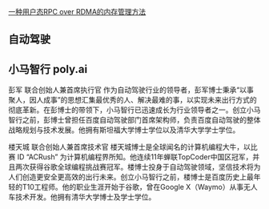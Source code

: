 

[一种用户态RPC over RDMA的内存管理方法](https://patents.google.com/patent/CN105978985A/zh)


## 自动驾驶



## 小马智行 poly.ai

彭军
联合创始人兼首席执行官
作为自动驾驶行业的领导者，彭军博士秉承“以事聚人，因人成事”的思想汇集最优秀的人、解决最难的事，以实现未来出行方式的彻底革新。在彭博士的带领下，小马智行已迅速成长为行业领导者之一。创立小马智行之前，彭博士曾担任百度自动驾驶部门首席架构师，负责百度自动驾驶的整体战略规划与技术发展。他拥有斯坦福大学博士学位以及清华大学学士学位。

楼天城
联合创始人兼首席技术官
楼天城博士是全球闻名的计算机编程大牛，以比赛 ID “ACRush” 为计算机编程界所知。他连续11年蝉联TopCoder中国区冠军，并且两次获得谷歌全球编程挑战赛冠军。楼博士投身于自动驾驶领域，坚信技术将为人们创造更安全更高效的出行未来。创立小马智行之前，楼博士是百度历史上最年轻的T10工程师。他的职业生涯开始于谷歌，曾在Google X（Waymo）从事无人车技术开发。他拥有清华大学博士及学士学位。
